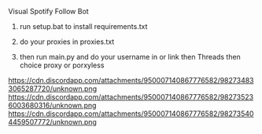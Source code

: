 Visual Spotify Follow Bot

1. run setup.bat to install requirements.txt

2. do your proxies in proxies.txt

3. then run main.py and do your username in or link then Threads then choice proxy or porxyless 


https://cdn.discordapp.com/attachments/950007140867776582/982734833065287720/unknown.png
https://cdn.discordapp.com/attachments/950007140867776582/982735236003680316/unknown.png
https://cdn.discordapp.com/attachments/950007140867776582/982735404459507772/unknown.png
